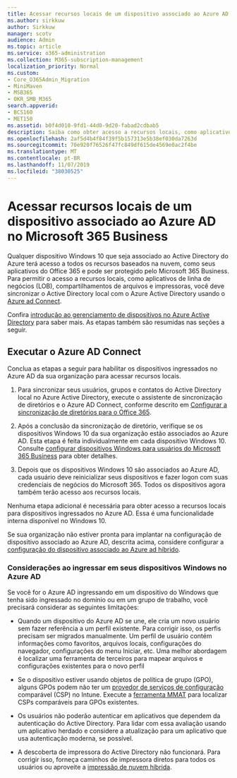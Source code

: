```yaml
---
title: Acessar recursos locais de um dispositivo associado ao Azure AD no Microsoft 365 Business
ms.author: sirkkuw
author: Sirkkuw
manager: scotv
audience: Admin
ms.topic: article
ms.service: o365-administration
ms.collection: M365-subscription-management
localization_priority: Normal
ms.custom:
- Core_O365Admin_Migration
- MiniMaven
- MSB365
- OKR_SMB_M365
search.appverid:
- BCS160
- MET150
ms.assetid: b0f4d010-9fd1-44d0-9d20-fabad2cdbab5
description: Saiba como obter acesso a recursos locais, como aplicativos de linha de negócios, compartilhamento de arquivos e impressoras de um dispositivo Windows 10 associado ao Azure Active Directory.
ms.openlocfilehash: 2af5d4b4f84f39f5b157313e5b38ef030da7263d
ms.sourcegitcommit: 70e920f76526f47fc849df615de4569e0ac2f4be
ms.translationtype: MT
ms.contentlocale: pt-BR
ms.lasthandoff: 11/07/2019
ms.locfileid: "38030525"
---
```

# <a name="access-on-premises-resources-from-an-azure-ad-joined-device-in-microsoft-365-business"></a>Acessar recursos locais de um dispositivo associado ao Azure AD no Microsoft 365 Business

Qualquer dispositivo Windows 10 que seja associado ao Active Directory do Azure terá acesso a todos os recursos baseados na nuvem, como seus aplicativos do Office 365 e pode ser protegido pelo Microsoft 365 Business. Para permitir o acesso a recursos locais, como aplicativos de linha de negócios (LOB), compartilhamentos de arquivos e impressoras, você deve sincronizar o Active Directory local com o Azure Active Directory usando o [Azure ad Connect](https://docs.microsoft.com/azure/active-directory/connect/active-directory-aadconnect). 

Confira [introdução ao gerenciamento de dispositivos no Azure Active Directory](https://docs.microsoft.com/azure/active-directory/device-management-introduction) para saber mais.
As etapas também são resumidas nas seções a seguir.

## <a name="run-azure-ad-connect"></a>Executar o Azure AD Connect

Conclua as etapas a seguir para habilitar os dispositivos ingressados no Azure AD da sua organização para acessar recursos locais.
  
1. Para sincronizar seus usuários, grupos e contatos do Active Directory local no Azure Active Directory, execute o assistente de sincronização de diretórios e o Azure AD Connect, conforme descrito em [Configurar a sincronização de diretórios para o Office 365](https://support.office.com/article/1b3b5318-6977-42ed-b5c7-96fa74b08846).
    
2. Após a conclusão da sincronização de diretório, verifique se os dispositivos Windows 10 da sua organização estão associados ao Azure AD. Esta etapa é feita individualmente em cada dispositivo Windows 10. Consulte [configurar dispositivos Windows para usuários do Microsoft 365 Business](set-up-windows-devices.md) para obter detalhes. 
    
3. Depois que os dispositivos Windows 10 são associados ao Azure AD, cada usuário deve reinicializar seus dispositivos e fazer logon com suas credenciais de negócios do Microsoft 365. Todos os dispositivos agora também terão acesso aos recursos locais.
    
Nenhuma etapa adicional é necessária para obter acesso a recursos locais para dispositivos ingressados no Azure AD. Essa é uma funcionalidade interna disponível no Windows 10. 
  
Se sua organização não estiver pronta para implantar na configuração de dispositivo associado ao Azure AD, descrita acima, considere configurar a [configuração do dispositivo associado ao Azure ad híbrido](manage-windows-devices.md).
  
### <a name="considerations-when-joining-your-windows-devices-to-azure-ad"></a>Considerações ao ingressar em seus dispositivos Windows no Azure AD

Se você for o Azure AD ingressando em um dispositivo do Windows que tenha sido ingressado no domínio ou em um grupo de trabalho, você precisará considerar as seguintes limitações:
  
- Quando um dispositivo do Azure AD se une, ele cria um novo usuário sem fazer referência a um perfil existente. Para corrigir isso, os perfis precisam ser migrados manualmente. Um perfil de usuário contém informações como favoritos, arquivos locais, configurações do navegador, configurações do menu Iniciar, etc. Uma melhor abordagem é localizar uma ferramenta de terceiros para mapear arquivos e configurações existentes para o novo perfil

- Se o dispositivo estiver usando objetos de política de grupo (GPO), alguns GPOs podem não ter um [provedor de serviços de configuração](https://docs.microsoft.com/windows/configuration/provisioning-packages/how-it-pros-can-use-configuration-service-providers) comparável (CSP) no Intune. Execute a [ferramenta MMAT](https://www.microsoft.com/download/details.aspx?id=45520) para localizar CSPs comparáveis para GPOs existentes.

- Os usuários não poderão autenticar em aplicativos que dependem da autenticação do Active Directory. Para lidar com essa avaliação usando um aplicativo herdado e considere a atualização para um aplicativo que usa autenticação moderna, se possível.

- A descoberta de impressora do Active Directory não funcionará. Para corrigir isso, forneça caminhos de impressora diretos para todos os usuários ou aproveite a [impressão de nuvem híbrida](https://docs.microsoft.com/windows-server/administration/hybrid-cloud-print/hybrid-cloud-print-deploy).
